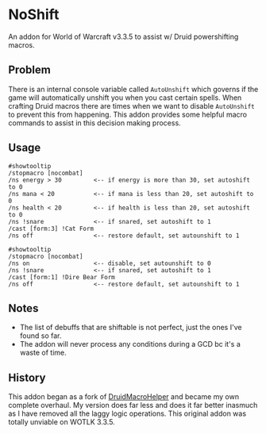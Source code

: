 # NoShift

An addon for World of Warcraft v3.3.5 to assist w/ Druid powershifting macros.

## Problem

There is an internal console variable called ``AutoUnshift`` which governs if the game will automatically unshift you when you cast certain spells.  When crafting Druid macros there are times when we want to disable ``AutoUnshift`` to prevent this from happening.  This addon provides some helpful macro commands to assist in this decision making process.

## Usage

```
#showtooltip
/stopmacro [nocombat]
/ns energy > 30			<-- if energy is more than 30, set autoshift to 0
/ns mana < 20			<-- if mana is less than 20, set autoshift to 0
/ns health < 20			<-- if health is less than 20, set autoshift to 0
/ns !snare				<-- if snared, set autoshift to 1
/cast [form:3] !Cat Form
/ns off					<-- restore default, set autounshift to 1
```

```
#showtooltip
/stopmacro [nocombat]
/ns on					<-- disable, set autounshift to 0
/ns !snare				<-- if snared, set autoshift to 1
/cast [form:1] !Dire Bear Form
/ns off					<-- restore default, set autounshift to 1
```

## Notes

- The list of debuffs that are shiftable is not perfect, just the ones I've found so far.
- The addon will never process any conditions during a GCD bc it's a waste of time.

## History

This addon began as a fork of [DruidMacroHelper](https://github.com/ForsakenNGS/DruidMacroHelper) and became my own complete overhaul.  My version does far less and does it far better inasmuch as I have removed all the laggy logic operations.  This original addon was totally unviable on WOTLK 3.3.5.